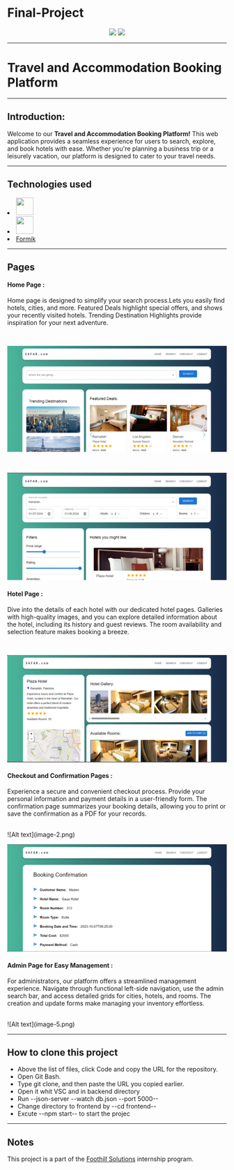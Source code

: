 # Final-Project

<p align="center">
    <img src="https://user-images.githubusercontent.com/62269745/174906065-7bb63e14-879a-4740-849c-0821697aeec2.png#gh-light-mode-only" width="40%">
    <img src="https://user-images.githubusercontent.com/62269745/174906068-aad23112-20fe-4ec8-877f-3ee1d9ec0a69.png#gh-dark-mode-only" width="40%">
</p>

<hr>

<h1>Travel and Accommodation Booking Platform</h1>
<hr>

<h2>Introduction:</h2>
<p>
Welcome to our <strong>Travel and Accommodation Booking Platform!</strong> This web application provides a seamless experience for users to search, explore, and book hotels with ease. Whether you're planning a business trip or a leisurely vacation, our platform is designed to cater to your travel needs.
</p>

<hr>

<h2>Technologies used </h2>

 <li ><img src="https://www.vectorlogo.zone/logos/reactjs/reactjs-icon.svg" width="40" height="40"/> </li>
    
<li> <img src="https://user-images.githubusercontent.com/104949238/199704267-ed18c0ca-7a8b-4d78-88f8-81f19105b7cf.png" width="40" height="40"/> </li>
<li><a href="https://formik.org/">Formik<a/></li>

<hr>

<h2>Pages </h2>

<h4>Home Page : </h4>
<p>
Home page is designed to simplify your search process.Lets you easily find hotels, cities, and more. Featured Deals highlight special offers, and shows your recently visited hotels. Trending Destination Highlights provide inspiration for your next adventure.</p>
<br>

![Alt text](image.png)

<br>

![Alt text](image-4.png)

<h4>Hotel Page : </h4>

<p>Dive into the details of each hotel with our dedicated hotel pages. Galleries with high-quality images, and you can explore detailed information about the hotel, including its history and guest reviews. The room availability and selection feature makes booking a breeze.</p>

<br>

![Alt text](image-1.png)

<h4>Checkout and Confirmation Pages : </h4>
<p> Experience a secure and convenient checkout process. Provide your personal information and payment details in a user-friendly form. The confirmation page summarizes your booking details, allowing you to print or save the confirmation as a PDF for your records. </p>

<br>
![Alt text](image-2.png)
<br>

![Alt text](image-3.png)

<h4>Admin Page for Easy Management : </h4>
<p>For administrators, our platform offers a streamlined management experience. Navigate through functional left-side navigation, use the admin search bar, and access detailed grids for cities, hotels, and rooms. The creation and update forms make managing your inventory effortless.</p>

<br>
![Alt text](image-5.png)
 
<hr>

<h2>How to clone this project</h2>
<ul>   
<li> Above the list of files, click Code and copy the URL for the repository.</li>
 <li> Open Git Bash. </li>
 <li> Type git clone, and then paste the URL you copied earlier.</li>
 <li> Open it whit VSC and in backend directory</li>
 <li> Run --json-server --watch db.json --port 5000--</li>
 <li> Change directory to frontend by --cd frontend--</li>
 <li> Excute --npm start-- to start the projec</li>
</ul>

  <hr>
  
  <h2>Notes</h2>
 <p> This project is a part of the <a href="https://www.foothillsolutions.com/">Foothill Solutions<a/>  internship program.<p>
